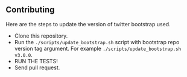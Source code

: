 ## Contributing

Here are the steps to update the version of twitter bootstrap used.

* Clone this repository.
* Run the `./scripts/update_bootstrap.sh` script with bootstrap repo
version tag argument. For example `./scripts/update_bootstrap.sh v3.0.0`.
* RUN THE TESTS!
* Send pull request.
